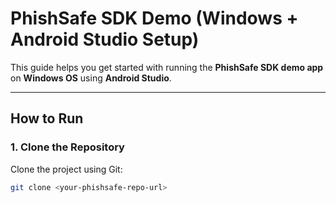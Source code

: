 # PhishSafe SDK Demo (Windows + Android Studio Setup)

This guide helps you get started with running the **PhishSafe SDK demo app** on **Windows OS** using **Android Studio**.

---

## How to Run

### 1. Clone the Repository

Clone the project using Git:

```bash
git clone <your-phishsafe-repo-url>
